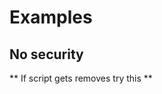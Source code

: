 # Examples


## No security
<script>alert(1)</script>

** If script gets removes try this **
<SCrIpt>alert(2)</ScRiPt>


